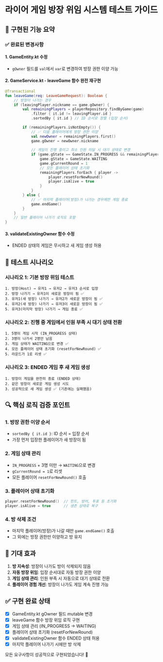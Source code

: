 # 라이어 게임 방장 위임 시스템 테스트 가이드

## 🎯 구현된 기능 요약

### ✅ 완료된 변경사항

#### 1. **GameEntity.kt 수정**
- `gOwner` 필드를 `val`에서 `var`로 변경하여 방장 권한 이양 가능

#### 2. **GameService.kt - leaveGame 함수 완전 재구현**
```kotlin
@Transactional
fun leaveGame(req: LeaveGameRequest): Boolean {
    // 방장이 나가는 경우
    if (leavingPlayer.nickname == game.gOwner) {
        val remainingPlayers = playerRepository.findByGame(game)
            .filter { it.id != leavingPlayer.id }
            .sortedBy { it.id } // ID 순서로 정렬 (입장 순서)
        
        if (remainingPlayers.isNotEmpty()) {
            // ✅ 다음 플레이어에게 방장 권한 이양
            val newOwner = remainingPlayers.first()
            game.gOwner = newOwner.nickname
            
            // 게임이 진행 중이고 최소 인원 미달 시 대기 상태로 변경
            if (game.gState == GameState.IN_PROGRESS && remainingPlayers.size < 3) {
                game.gState = GameState.WAITING
                game.gCurrentRound = 1
                // 모든 플레이어 상태 초기화
                remainingPlayers.forEach { player ->
                    player.resetForNewRound()
                    player.isAlive = true
                }
            }
        } else {
            // ✅ 마지막 플레이어(방장)가 나가는 경우에만 게임 종료
            game.endGame()
        }
    }
    // 일반 플레이어 나가기 로직도 포함
}
```

#### 3. **validateExistingOwner 함수 수정**
- ENDED 상태의 게임은 무시하고 새 게임 생성 허용

## 🧪 테스트 시나리오

### **시나리오 1: 기본 방장 위임 테스트**
```
1. 방장(Host) → 유저1 → 유저2 → 유저3 순서로 입장
2. 방장 나가기 → 유저1이 새로운 방장이 됨 ✅
3. 유저1(새 방장) 나가기 → 유저2가 새로운 방장이 됨 ✅
4. 유저2(새 방장) 나가기 → 유저3이 새로운 방장이 됨 ✅
5. 유저3(마지막 방장) 나가기 → 게임 종료 ✅
```

### **시나리오 2: 진행 중 게임에서 인원 부족 시 대기 상태 전환**
```
1. 5명이 게임 시작 (IN_PROGRESS 상태)
2. 3명이 나가서 2명만 남음
3. 게임 상태가 WAITING으로 변경 ✅
4. 모든 플레이어 상태 초기화 (resetForNewRound) ✅
5. 라운드가 1로 리셋 ✅
```

### **시나리오 3: ENDED 게임 후 새 게임 생성**
```
1. 방장이 게임을 완전히 종료 (ENDED 상태)
2. 같은 방장이 새로운 게임 생성 시도
3. 성공적으로 새 게임 생성 ✅ (기존에는 실패했음)
```

## 🔍 핵심 로직 검증 포인트

### **1. 방장 권한 이양 순서**
- `sortedBy { it.id }`: ID 순서 = 입장 순서
- 가장 먼저 입장한 플레이어가 새 방장이 됨

### **2. 게임 상태 관리**
- `IN_PROGRESS` + 3명 미만 → `WAITING`으로 변경
- `gCurrentRound = 1`로 리셋
- 모든 플레이어 `resetForNewRound()` 호출

### **3. 플레이어 상태 초기화**
```kotlin
player.resetForNewRound()  // 힌트, 방어, 투표 등 초기화
player.isAlive = true      // 생존 상태로 복구
```

### **4. 방 삭제 조건**
- 마지막 플레이어(방장)가 나갈 때만 `game.endGame()` 호출
- 그 외에는 방장 권한만 이양하고 방 유지

## 🎉 기대 효과

1. **방 지속성**: 방장이 나가도 방이 삭제되지 않음
2. **자동 방장 위임**: 입장 순서대로 자동 방장 권한 이양
3. **게임 상태 관리**: 인원 부족 시 자동으로 대기 상태로 전환
4. **플레이어 경험 개선**: 방장이 나가도 게임 계속 진행 가능

## ✅ 구현 완료 상태

- [x] GameEntity.kt gOwner 필드 mutable 변경
- [x] leaveGame 함수 방장 위임 로직 구현
- [x] 게임 상태 관리 (IN_PROGRESS → WAITING)
- [x] 플레이어 상태 초기화 (resetForNewRound)
- [x] validateExistingOwner 함수 ENDED 상태 허용
- [x] 마지막 플레이어 나가기 시에만 방 삭제

모든 요구사항이 성공적으로 구현되었습니다! 🎯